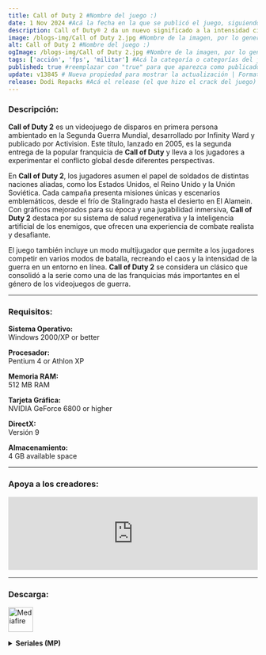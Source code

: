 ```yaml
---
title: Call of Duty 2 #Nombre del juego :)
date: 1 Nov 2024 #Acá la fecha en la que se publicó el juego, siguiendo este formato: Dia "30", Mes "Oct", Año "2024" = como debe quedar: 30 Oct 2024
description: Call of Duty® 2 da un nuevo significado a la intensidad cinematográfica y al caos de la batalla, tal y como se vive a través de los ojos de soldados normales que luchan juntos en conflictos épicos de la II Guerra Mundial #Acá una mini descripción del juego
image: /blogs-img/Call of Duty 2.jpg #Nombre de la imagen, por lo general es exactamente el mismo nombre que el juego excluyendo lo ":" (Dos puntos)
alt: Call of Duty 2 #Nombre del juego :)
ogImage: /blogs-img/Call of Duty 2.jpg #Nombre de la imagen, por lo general es exactamente el mismo nombre que el juego excluyendo lo ":" (Dos puntos)
tags: ['acción', 'fps', 'militar'] #Acá la categoría o categorías del juego, si es más de una se coloca en este formato: ['categoría1', 'categoría2']
published: true #reemplazar con "true" para que aparezca como publicado
update: v13845 # Nueva propiedad para mostrar la actualización | Formato: v1.0.0
release: Dodi Repacks #Acá el release (el que hizo el crack del juego) | Formato: Nicolhetti
---
```


<!--En VSCode seleccionando una palabra, por ejemplo: "Call of Duty 2" y apretando Ctrl+F2 se seleccionan todas las palabras iguales-->

### Descripción:
**Call of Duty 2** es un videojuego de disparos en primera persona ambientado en la Segunda Guerra Mundial, desarrollado por Infinity Ward y publicado por Activision. Este título, lanzado en 2005, es la segunda entrega de la popular franquicia de **Call of Duty** y lleva a los jugadores a experimentar el conflicto global desde diferentes perspectivas. 

En **Call of Duty 2**, los jugadores asumen el papel de soldados de distintas naciones aliadas, como los Estados Unidos, el Reino Unido y la Unión Soviética. Cada campaña presenta misiones únicas y escenarios emblemáticos, desde el frío de Stalingrado hasta el desierto en El Alamein. Con gráficos mejorados para su época y una jugabilidad inmersiva, **Call of Duty 2** destaca por su sistema de salud regenerativa y la inteligencia artificial de los enemigos, que ofrecen una experiencia de combate realista y desafiante. 

El juego también incluye un modo multijugador que permite a los jugadores competir en varios modos de batalla, recreando el caos y la intensidad de la guerra en un entorno en línea. **Call of Duty 2** se considera un clásico que consolidó a la serie como una de las franquicias más importantes en el género de los videojuegos de guerra.

<!--Prompt para Chat-GPT: Hazme una descripción para el juego "Call of Duty 2" y cada que menciones "Call of Duty 2" ponlo en negrita -->

---

### Requisitos:
**Sistema Operativo:**  
Windows 2000/XP or better

**Procesador:**  
Pentium 4 or Athlon XP

**Memoria RAM:**  
512 MB RAM

**Tarjeta Gráfica:**  
NVIDIA GeForce 6800 or higher

**DirectX:**  
Versión 9

**Almacenamiento:**  
4 GB available space

<!--Si falta o sobra un requisito se quita o se agrega manteniendo el mismo formato-->

---

### Apoya a los creadores:
<iframe src="https://store.steampowered.com/widget/2630/" frameborder="0" style="background-color: transparent; width: 100% !important; aspect-ratio: 646 / 190;"></iframe>

<!--Reemplazar los numeros (AppID) del juego (en este caso 2668510) por el numero (AppID) correspondiente con el juego a publicar-->
<!--El AppID se encuentra en la URL del Juego en Steam-->

---

### Descarga:

[<img src="https://gist.github.com/cxmeel/0dbc95191f239b631c3874f4ccf114e2/raw/download.svg" alt="Mediafire" height="50" />](https://www.mediafire.com/file/ac4bvcdhjsy7x15/Call_of_Duty_2.zip/file)

<!-- # se debe reemplazar por el link de descarga-->

<!--NOMBRE-DEL-SERVICIO se debe reemplazar por el servicio donde está subido el juego-->

<details close>
<summary><strong>Seriales (MP)</strong></summary>

    XEZL-GZWX-XQZG-GEGU-EEFC

    WUEH-ALAL-67WW-6UQX-A771

    WH7U-P5AJ-6QJ3-UQQP-C04A

    WH5G-AHAG-6QQ5-66Q5-4A61

    WHUE-A55G-6QL6-6QG5-C92C

    WULQ-HU7X-67UA-GLZL-66A5

    WH5H-LX77-6QQW-Z3ZZ-25F8

    W5HE-AJ3W-6666-67UH-3D0A

    WAXQ-6A73-6W3A-AGZU-574E

    WULZ-WUUG-67U7-5L35-4379

    WHAG-L3QH-6QG5-ZXAW-3FC5

    WULP-ZLPL-67UJ-LUJX-0AD3

    WAQQ-56LJ-6W5A-WHXP-FD7A

    WH63-EW7W-6QHU-QEZH-ADC2

    WHXW-LU6G-6Q3H-ZLE5-F855

    WU5H-QZA7-67QW-EPQZ-7016

    WH7J-3XW7-6QJP-J3HZ-3B14

    WH3P-GWA5-6QXJ-HEQG-603E

    WHLX-JLXW-6QUL-3ULH-107A

    W5E7-3L65-66WZ-JUEG-32D4

    WAQ7-6EUX-6W5Z-AW3L-7529

    WUJW-XWWL-677H-7EHX-718E

    WUPJ-L5WZ-67ZP-ZQH7-A4AF

    WUPJ-L5WZ-67ZP-ZQH7-A4AF

    WH3A-3AZ7-6QXQ-JG7Z-4ABE

    WHXL-PXEW-6Q3X-U36H-5AB2

    WUH6-HGEX-676E-GA6L-4C92

    WUEQ-5XAP-67WA-W3QJ-530D

    WUQH-JEHP-675W-3WWJ-F8CC

    WU5U-Q6WP-67Q3-EHHJ-D76E

</details>